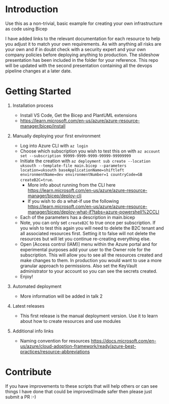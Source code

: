 # Introduction 
Use this as a non-trivial, basic example for creating your own infrastructure as code using Bicep

I have added links to the relevant documentation for each resource to help you adjust it to match your own requirements.
As with anything all risks are your own and if in doubt check with a security expert and your own company policies before deploying anything to production.
The slideshow presentation has been included in the folder for your reference.
This repo will be updated with the second presentation containing all the devops pipeline changes at a later date.

# Getting Started
1.	Installation process 
    - Install VS Code, Get the Bicep and PlantUML extensions
    - https://learn.microsoft.com/en-us/azure/azure-resource-manager/bicep/install

2.  Manually deploying your first environment
    - Log into Azure CLI with `az login`
    - Choose which subscription you wish to test this on with `az account set --subscription 99999-9999-9999-99999-99999999`
    - Initiate the creation with `az deployment sub create --location uksouth --template-file main.bicep --parameters location=uksouth baseApplicationName=shiftleft environmentName=dev environmentNumber=1 countryCode=GB createB2C=true`.  
        - More info about running from the CLI here https://learn.microsoft.com/en-us/azure/azure-resource-manager/bicep/deploy-cli
        - If you wish to do a what-if use the following https://learn.microsoft.com/en-us/azure/azure-resource-manager/bicep/deploy-what-if?tabs=azure-powershell%2CCLI
    - Each of the parameters has a description in main.bicep
    - Note, you can only set `createB2C` to true once per subscription.  If you wish to test this again you will need to delete the B2C tenant and all associated resources first. Setting it to false will not delete the resources but will let you continue re-creating everything else.
    - Open [Access control (IAM)] menu within the Azure portal and for experimental purposes add your user to the Owner role for the subscription.  This will allow you to see all the resources created and make changes to them.  In production you would want to use a more granular approach to permissions.  Also set the KeyVault administrator to your account so you can see the secrets created.
    - Enjoy!

3. Automated deployment
    - More information will be added in talk 2

3.	Latest releases
    - This first release is the manual deployment version.  Use it to learn about how to create resources and use modules

4. Additional info links
    - Naming convention for resources https://docs.microsoft.com/en-us/azure/cloud-adoption-framework/ready/azure-best-practices/resource-abbreviations

# Contribute
If you have improvements to these scripts that will help others or can see things I have done that could be improved/made safer then please just submit a PR :-)
